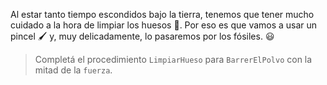 Al estar tanto tiempo escondidos bajo la tierra, tenemos que tener mucho cuidado a la hora de limpiar los huesos :grimacing:. Por eso es que vamos a usar un pincel :paintbrush: y, muy delicadamente, lo pasaremos por los fósiles. :smiley:

> Completá el procedimiento `LimpiarHueso` para `BarrerElPolvo` con la mitad de la `fuerza`. 